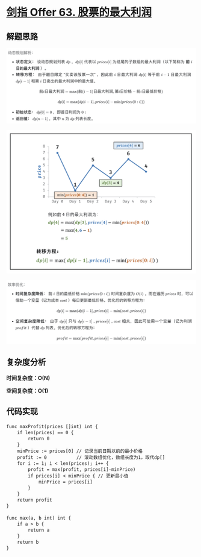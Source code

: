# [剑指 Offer 63. 股票的最大利润](https://leetcode-cn.com/problems/gu-piao-de-zui-da-li-run-lcof/)

## 解题思路

![C78EA673-8A0B-43CB-BD74-70345A4B75E2](images/C78EA673-8A0B-43CB-BD74-70345A4B75E2.png)

![4C018331-78B6-43C0-AD86-D4EEA085E624](images/4C018331-78B6-43C0-AD86-D4EEA085E624.png)

![5AF202DF-F548-4CA0-8EC4-77958FCFEA67](images/5AF202DF-F548-4CA0-8EC4-77958FCFEA67.png)

## 复杂度分析

**时间复杂度：O(N)**

**空间复杂度：O(1)** 

## 代码实现

```golang
func maxProfit(prices []int) int {
	if len(prices) == 0 {
		return 0
	}
	minPrice := prices[0] // 记录当前日期以前的最小价格
	profit := 0           // 滚动数组优化，数组长度为1，取代dp[]
	for i := 1; i < len(prices); i++ {
		profit = max(profit, prices[i]-minPrice)
		if prices[i] < minPrice { // 更新最小值
			minPrice = prices[i]
		}
	}
	return profit
}

func max(a, b int) int {
	if a > b {
		return a
	}
	return b
}
```